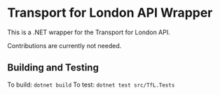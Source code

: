 # Transport for London API Wrapper

This is a .NET wrapper for the Transport for London API.

Contributions are currently not needed.

## Building and Testing

To build: `dotnet build`
To test: `dotnet test src/TfL.Tests`
